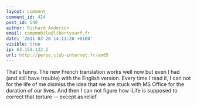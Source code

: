 ```yaml
---
layout: comment
comment_id: 424
post_id: 540
author: Richard Anderson
email: campmobile@libertysurf.fr
date: '2011-03-20 14:11:20 +0100'
visible: true
ip: 63.159.132.1
url: http://perso.club-internet.fr/am65
---
```

That's funny. The new French translation works well now but even I had (and still have trouble) with the English version. Every time I read it, I can not for the life of me dismiss the idea that we are stuck with MS Office for the duration of our lives. And then I can not figure how iLife is supposed to correct that torture -- except as relief.
